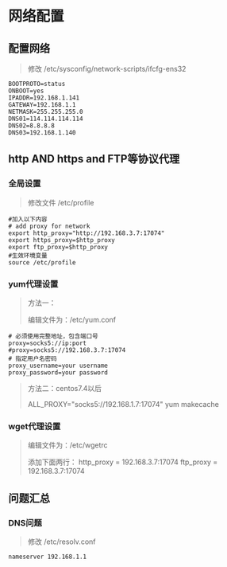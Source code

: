 # 网络配置

## 配置网络

> 修改 /etc/sysconfig/network-scripts/ifcfg-ens32

```shell
BOOTPROTO=status
ONBOOT=yes
IPADDR=192.168.1.141
GATEWAY=192.168.1.1
NETMASK=255.255.255.0
DNS01=114.114.114.114
DNS02=8.8.8.8
DNS03=192.168.1.140

```

## http AND https and FTP等协议代理

### 全局设置

> 修改文件 /etc/profile

```shell
#加入以下内容
# add proxy for network
export http_proxy="http://192.168.3.7:17074"
export https_proxy=$http_proxy
export ftp_proxy=$http_proxy
#生效环境变量
source /etc/profile
```

### yum代理设置

>  方法一：
>
> 编辑文件为：/etc/yum.conf 

```shell
# 必须使用完整地址，包含端口号
proxy=socks5://ip:port
#proxy=socks5://192.168.3.7:17074
# 指定用户名密码
proxy_username=your username
proxy_password=your password
```



> 方法二：centos7.4以后
>
> ALL_PROXY="socks5://192.168.1.7:17074" yum makecache



### wget代理设置

> 编辑文件为：/etc/wgetrc
>
> 添加下面两行：
> http_proxy = 192.168.3.7:17074
> ftp_proxy = 192.168.3.7:17074

## 问题汇总

### DNS问题

> 修改 /etc/resolv.conf

```vi
nameserver 192.168.1.1
```

